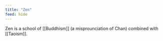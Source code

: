 ```yaml
---
title: "Zen"
feed: hide
---
```


Zen is a school of [[Buddhism]] (a misprounciation of Chan) combined with [[Taoism]]. 